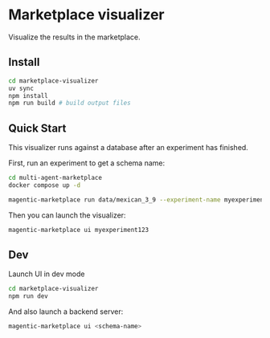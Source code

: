 # Marketplace visualizer

Visualize the results in the marketplace.

## Install

```bash
cd marketplace-visualizer
uv sync
npm install
npm run build # build output files
```

## Quick Start

This visualizer runs against a database after an experiment has finished.

First, run an experiment to get a schema name:

```bash
cd multi-agent-marketplace
docker compose up -d

magentic-marketplace run data/mexican_3_9 --experiment-name myexperiment123
```

Then you can launch the visualizer:

```bash
magentic-marketplace ui myexperiment123
```

## Dev

Launch UI in dev mode

```bash
cd marketplace-visualizer
npm run dev
```

And also launch a backend server:

```bash
magentic-marketplace ui <schema-name>
```

